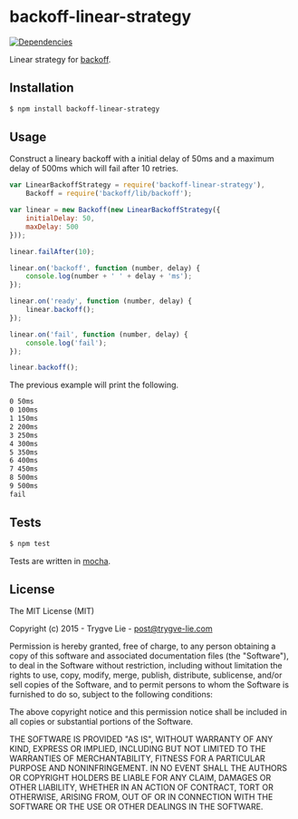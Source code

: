 # backoff-linear-strategy

[![Dependencies](https://img.shields.io/david/trygve-lie/backoff-linear-strategy.svg?style=flat-square)](https://david-dm.org/trygve-lie/backoff-linear-strategy)

Linear strategy for [backoff](https://github.com/MathieuTurcotte/node-backoff).



## Installation

```bash
$ npm install backoff-linear-strategy
```



## Usage

Construct a lineary backoff with a initial delay of 50ms and a
maximum delay of 500ms which will fail after 10 retries.

```js
var LinearBackoffStrategy = require('backoff-linear-strategy'),
    Backoff = require('backoff/lib/backoff');

var linear = new Backoff(new LinearBackoffStrategy({
    initialDelay: 50,
    maxDelay: 500
}));

linear.failAfter(10);

linear.on('backoff', function (number, delay) {
    console.log(number + ' ' + delay + 'ms');
});

linear.on('ready', function (number, delay) {
    linear.backoff();
});

linear.on('fail', function (number, delay) {
    console.log('fail');
});

linear.backoff();
```

The previous example will print the following.

```sh
0 50ms
0 100ms
1 150ms
2 200ms
3 250ms
4 300ms
5 350ms
6 400ms
7 450ms
8 500ms
9 500ms
fail
```



## Tests

```bash
$ npm test
```

Tests are written in [mocha](http://visionmedia.github.io/mocha/).



## License 

The MIT License (MIT)

Copyright (c) 2015 - Trygve Lie - post@trygve-lie.com

Permission is hereby granted, free of charge, to any person obtaining a copy
of this software and associated documentation files (the "Software"), to deal
in the Software without restriction, including without limitation the rights
to use, copy, modify, merge, publish, distribute, sublicense, and/or sell
copies of the Software, and to permit persons to whom the Software is
furnished to do so, subject to the following conditions:

The above copyright notice and this permission notice shall be included in
all copies or substantial portions of the Software.

THE SOFTWARE IS PROVIDED "AS IS", WITHOUT WARRANTY OF ANY KIND, EXPRESS OR
IMPLIED, INCLUDING BUT NOT LIMITED TO THE WARRANTIES OF MERCHANTABILITY,
FITNESS FOR A PARTICULAR PURPOSE AND NONINFRINGEMENT. IN NO EVENT SHALL THE
AUTHORS OR COPYRIGHT HOLDERS BE LIABLE FOR ANY CLAIM, DAMAGES OR OTHER
LIABILITY, WHETHER IN AN ACTION OF CONTRACT, TORT OR OTHERWISE, ARISING FROM,
OUT OF OR IN CONNECTION WITH THE SOFTWARE OR THE USE OR OTHER DEALINGS IN
THE SOFTWARE.

